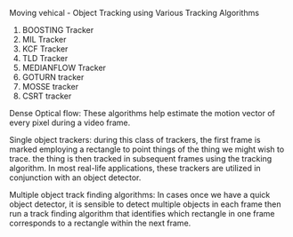 Moving vehical - Object Tracking using Various Tracking Algorithms
1) BOOSTING Tracker
2) MIL Tracker
3) KCF Tracker
4) TLD Tracker
5) MEDIANFLOW Tracker
6) GOTURN tracker
7) MOSSE tracker
8) CSRT tracker

Dense Optical flow: These algorithms help estimate the motion vector of every pixel during a video frame.

Single object trackers: during this class of trackers, the first frame is marked employing a rectangle to point things of the thing we might wish to trace. the thing is then tracked in subsequent frames using the tracking algorithm. In most real-life applications, these trackers are utilized in conjunction with an object detector.

Multiple object track finding algorithms: In cases once we have a quick object detector, it is sensible to detect multiple objects in each frame then run a track finding algorithm that identifies which rectangle in one frame corresponds to a rectangle within the next frame.
